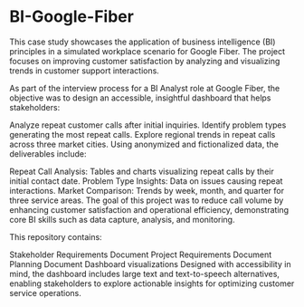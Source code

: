 # BI-Google-Fiber
This case study showcases the application of business intelligence (BI) principles in a simulated workplace scenario for Google Fiber. The project focuses on improving customer satisfaction by analyzing and visualizing trends in customer support interactions.

As part of the interview process for a BI Analyst role at Google Fiber, the objective was to design an accessible, insightful dashboard that helps stakeholders:

Analyze repeat customer calls after initial inquiries.
Identify problem types generating the most repeat calls.
Explore regional trends in repeat calls across three market cities.
Using anonymized and fictionalized data, the deliverables include:

Repeat Call Analysis: Tables and charts visualizing repeat calls by their initial contact date.
Problem Type Insights: Data on issues causing repeat interactions.
Market Comparison: Trends by week, month, and quarter for three service areas.
The goal of this project was to reduce call volume by enhancing customer satisfaction and operational efficiency, demonstrating core BI skills such as data capture, analysis, and monitoring.

This repository contains:

Stakeholder Requirements Document
Project Requirements Document
Planning Document
Dashboard visualizations
Designed with accessibility in mind, the dashboard includes large text and text-to-speech alternatives, enabling stakeholders to explore actionable insights for optimizing customer service operations.
